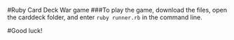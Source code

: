 #Ruby Card Deck War game
###To play the game, download the files, open the carddeck folder, and enter `ruby runner.rb` in the command line. 

#Good luck!


